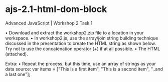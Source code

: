 # ajs-2.1-html-dom-block
Advanced JavaScript | Workshop 2 Task 1

• Download and extract the workshop2.zip file to a location in your workspace.
• In workshop2.js, use the array/join string building technique discussed in the presentation to create the HTML string as shown below. Try not to use the concatenation operator (+) if at all possible.
• The HTML (attached).

Extra:
• Repeat the process, but this time, use an array of strings as your data source:
var items = ["This is a first item", "This is a second item", "..and a last one"];
